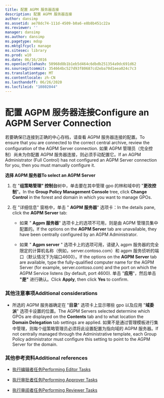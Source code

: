 ```yaml
---
title: 配置 AGPM 服务器连接
description: 配置 AGPM 服务器连接
author: dansimp
ms.assetid: ae78dc74-111d-4509-b0a6-e8b8b451c22a
ms.reviewer: ''
manager: dansimp
ms.author: dansimp
ms.pagetype: mdop
ms.mktglfcycl: manage
ms.sitesec: library
ms.prod: w10
ms.date: 06/16/2016
ms.openlocfilehash: 50968d8b1b1eb5d464c6dbdb251354a9dc691d62
ms.sourcegitcommit: 354664bc527d93f80687cd2eba70d1eea024c7c3
ms.translationtype: MT
ms.contentlocale: zh-CN
ms.lasthandoff: 06/26/2020
ms.locfileid: "10802044"
---
```

# <span data-ttu-id="bcbb0-103">配置 AGPM 服务器连接</span><span class="sxs-lookup"><span data-stu-id="bcbb0-103">Configure an AGPM Server Connection</span></span>


<span data-ttu-id="bcbb0-104">若要确保已连接到正确的中心存档，请查看 AGPM 服务器连接的配置。</span><span class="sxs-lookup"><span data-stu-id="bcbb0-104">To ensure that you are connected to the correct central archive, review the configuration of the AGPM Server connection.</span></span> <span data-ttu-id="bcbb0-105">如果 AGPM 管理员（完全控制）尚未为你配置 AGPM 服务器连接，则必须手动配置它。</span><span class="sxs-lookup"><span data-stu-id="bcbb0-105">If an AGPM Administrator (Full Control) has not configured an AGPM Server connection for you, then you must manually configure it.</span></span>

**<span data-ttu-id="bcbb0-106">选择 AGPM 服务器</span><span class="sxs-lookup"><span data-stu-id="bcbb0-106">To select an AGPM Server</span></span>**

1.  <span data-ttu-id="bcbb0-107">在 "**组策略管理" 控制台**树中，单击要在其中管理 gpo 的林和域中的 "**更改控制**"。</span><span class="sxs-lookup"><span data-stu-id="bcbb0-107">In the **Group Policy Management Console** tree, click **Change Control** in the forest and domain in which you want to manage GPOs.</span></span>

2.  <span data-ttu-id="bcbb0-108">在 "详细信息" 窗格中，单击 " **AGPM 服务器**" 选项卡：</span><span class="sxs-lookup"><span data-stu-id="bcbb0-108">In the details pane, click the **AGPM Server** tab:</span></span>

    -   <span data-ttu-id="bcbb0-109">如果 " **Agpm 服务器**" 选项卡上的选项不可用，则是由 AGPM 管理员集中配置的。</span><span class="sxs-lookup"><span data-stu-id="bcbb0-109">If the options on the **AGPM Server** tab are unavailable, they have been centrally configured by an AGPM Administrator.</span></span>

    -   <span data-ttu-id="bcbb0-110">如果 " **Agpm server** " 选项卡上的选项可用，请键入 agpm 服务器的完全限定的计算机名称（例如，server.contoso.com）和 agpm 服务侦听的端口（默认情况下为端口4600）。</span><span class="sxs-lookup"><span data-stu-id="bcbb0-110">If the options on the **AGPM Server** tab are available, type the fully-qualified computer name for the AGPM Server (for example, server.contoso.com) and the port on which the AGPM Service listens (by default, port 4600).</span></span> <span data-ttu-id="bcbb0-111">单击 "**应用**"，然后单击 **"是"** 进行确认。</span><span class="sxs-lookup"><span data-stu-id="bcbb0-111">Click **Apply**, then click **Yes** to confirm.</span></span>

### <span data-ttu-id="bcbb0-112">其他注意事项</span><span class="sxs-lookup"><span data-stu-id="bcbb0-112">Additional considerations</span></span>

-   <span data-ttu-id="bcbb0-113">所选的 AGPM 服务器确定在 "**目录**" 选项卡上显示哪些 gpo 以及应用 "**域委派**" 选项卡设置的位置。</span><span class="sxs-lookup"><span data-stu-id="bcbb0-113">The AGPM Servers selected determine which GPOs are displayed on the **Contents** tab and to what location the **Domain Delegation** tab settings are applied.</span></span> <span data-ttu-id="bcbb0-114">如果不是通过管理模板进行集中管理，则每个组策略管理员必须将此设置配置为指向域的 AGPM 服务器。</span><span class="sxs-lookup"><span data-stu-id="bcbb0-114">If not centrally managed through the Administrative template, each Group Policy administrator must configure this setting to point to the AGPM Server for the domain.</span></span>

### <span data-ttu-id="bcbb0-115">其他参考资料</span><span class="sxs-lookup"><span data-stu-id="bcbb0-115">Additional references</span></span>

-   [<span data-ttu-id="bcbb0-116">执行编辑者任务</span><span class="sxs-lookup"><span data-stu-id="bcbb0-116">Performing Editor Tasks</span></span>](performing-editor-tasks-agpm30ops.md)

-   [<span data-ttu-id="bcbb0-117">执行审批者任务</span><span class="sxs-lookup"><span data-stu-id="bcbb0-117">Performing Approver Tasks</span></span>](performing-approver-tasks-agpm30ops.md)

-   [<span data-ttu-id="bcbb0-118">执行审阅者任务</span><span class="sxs-lookup"><span data-stu-id="bcbb0-118">Performing Reviewer Tasks</span></span>](performing-reviewer-tasks-agpm30ops.md)

 

 





